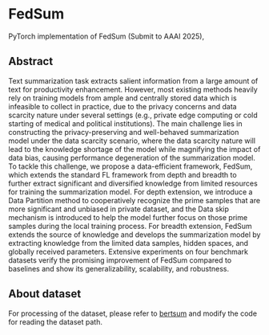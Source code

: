 # FedSum
PyTorch implementation of FedSum (Submit to AAAI 2025),

## Abstract
Text summarization task extracts salient information from a large amount of text for productivity enhancement. However, most existing methods heavily rely on training models from ample and centrally stored data which is infeasible to collect in practice, due to the privacy concerns and data scarcity nature under several settings (e.g., private edge computing or cold starting of medical and political institutions). The main challenge lies in constructing the privacy-preserving and well-behaved summarization model under the data scarcity scenario, where the data scarcity nature will lead to the knowledge shortage of the model while magnifying the impact of data bias, causing performance degeneration of the summarization model. To tackle this challenge, we propose a data-efficient framework, FedSum, which extends the standard FL framework from depth and breadth to further extract significant and diversified knowledge from limited resources for training the summarization model. For depth extension, we introduce a Data Partition method to cooperatively recognize the prime samples that are more significant and unbiased in private dataset, and the Data skip mechanism is introduced to help the model further focus on those prime samples during the local training process. For breadth extension, FedSum extends the source of knowledge and develops the summarization model by extracting knowledge from the limited data samples, hidden spaces, and globally received parameters. Extensive experiments on four benchmark datasets verify the promising improvement of FedSum compared to baselines and show its generalizability, scalability, and robustness.

## About dataset
For processing of the dataset, please refer to [bertsum](https://github.com/nlpyang/BertSum?tab=readme-ov-file#data-preparation-for-cnndailymail) and modify the code for reading the dataset path.
